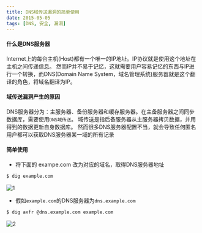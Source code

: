 ```yaml
---
title: DNS域传送漏洞的简单使用
date: 2015-05-05
tags: [DNS, 安全, 漏洞]
---
```



#### **什么是DNS服务器**

Internet上的每台主机(Host)都有一个唯一的IP地址。IP协议就是使用这个地址在主机之间传递信息。
然而IP并不易于记忆，这就需要用户容易记忆的东西与IP进行一个转换，而DNS(Domain Name System，域名管理系统)服务器就是这个翻译的角色，将域名翻译为IP。

#### **域传送漏洞产生的原因**

DNS服务器分为：主服务器、备份服务器和缓存服务器。在主备服务器之间同步数据库，需要使用`DNS域传送`。
域传送是指后备服务器从主服务器拷贝数据，并用得到的数据更新自身数据库。
然而很多DNS服务器配置不当，就会导致任何匿名用户都可以获取DNS服务器某一域的所有记录

<!-- more -->

#### **简单使用**

* 将下面的 exampe.com 改为对应的域名，取得DNS服务器地址

```bash
$ dig example.com
```

![1](/uploads/dns-zone-transfer-bug/dns-1.png)

* 假如`example.com`的DNS服务器为`dns.example.com`

```bash
$ dig axfr @dns.example.com example.com
```

![2](/uploads/dns-zone-transfer-bug/dns-2.png)
